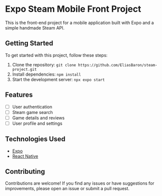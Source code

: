 # Expo Steam Mobile Front Project

This is the front-end project for a mobile application built with Expo and a simple handmade Steam API.

## Getting Started

To get started with this project, follow these steps:

1. Clone the repository: `git clone https://github.com/EliasBaron/steam-project.git`
2. Install dependencies: `npm install`
3. Start the development server: `npx expo start`

## Features

- [ ] User authentication
- [ ] Steam game search
- [ ] Game details and reviews
- [ ] User profile and settings

## Technologies Used

- [Expo](https://expo.io/)
- [React Native](https://reactnative.dev/)

## Contributing

Contributions are welcome! If you find any issues or have suggestions for improvements, please open an issue or submit a pull request.
